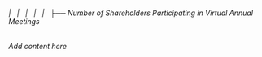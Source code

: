 ###### |   |   |   |   |   ├── Number of Shareholders Participating in Virtual Annual Meetings

*Add content here*